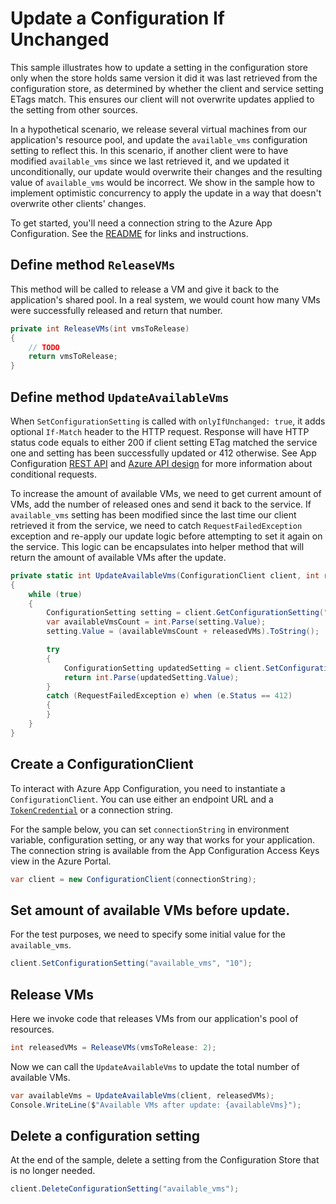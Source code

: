 # Update a Configuration If Unchanged

This sample illustrates how to update a setting in the configuration store only when the store holds same version it did it was last retrieved from the configuration store, as determined by whether the client and service setting ETags match. This ensures our client will not overwrite updates applied to the setting from other sources.

In a hypothetical scenario, we release several virtual machines from our application's resource pool, and update the `available_vms` configuration setting to reflect this. In this scenario, if another client were to have modified `available_vms` since we last retrieved it, and we updated it unconditionally, our update would overwrite their changes and the resulting value of `available_vms` would be incorrect. We show in the sample how to implement optimistic concurrency to apply the update in a way that doesn't overwrite other clients' changes.

To get started, you'll need a connection string to the Azure App Configuration. See the [README](../README.md) for links and instructions.

## Define method `ReleaseVMs`

This method will be called to release a VM and give it back to the application's shared pool. In a real system, we would count how many VMs were successfully released and return that number.

```C# Snippet:AzConfigSample6_ReleaseVMs
private int ReleaseVMs(int vmsToRelease)
{
    // TODO
    return vmsToRelease;
}
```

## Define method `UpdateAvailableVms`

When `SetConfigurationSetting` is called with `onlyIfUnchanged: true`, it adds optional `If-Match` header to the HTTP request. Response will have HTTP status code equals to either 200 if client setting ETag matched the service one and setting has been successfully updated or 412 otherwise. See App Configuration [REST API](https://github.com/Azure/AppConfiguration/blob/master/docs/REST/kv.md#set-key-conditionally) and [Azure API design](https://azure.github.io/azure-sdk/general_design.html#conditional-requests) for more information about conditional requests.

To increase the amount of available VMs, we need to get current amount of VMs, add the number of released ones and send it back to the service. If `available_vms` setting has been modified since the last time our client retrieved it from the service, we need to catch `RequestFailedException` exception and re-apply our update logic before attempting to set it again on the service. This logic can be encapsulates into helper method that will return the amount of available VMs after the update.

```C# Snippet:AzConfigSample6_UpdateAvailableVms
private static int UpdateAvailableVms(ConfigurationClient client, int releasedVMs)
{
    while (true)
    {
        ConfigurationSetting setting = client.GetConfigurationSetting("available_vms");
        var availableVmsCount = int.Parse(setting.Value);
        setting.Value = (availableVmsCount + releasedVMs).ToString();

        try
        {
            ConfigurationSetting updatedSetting = client.SetConfigurationSetting(setting, onlyIfUnchanged: true);
            return int.Parse(updatedSetting.Value);
        }
        catch (RequestFailedException e) when (e.Status == 412)
        {
        }
    }
}
```

## Create a ConfigurationClient

To interact with Azure App Configuration, you need to instantiate a `ConfigurationClient`. You can use either an endpoint URL and a [`TokenCredential`](../../../identity/Azure.Identity/README.md#credentials) or a connection string.
 
For the sample below, you can set `connectionString` in environment variable, configuration setting, or any way that works for your application. The connection string is available from the App Configuration Access Keys view in the Azure Portal.

```C# Snippet:AzConfigSample6_CreateConfigurationClient
var client = new ConfigurationClient(connectionString);
```

## Set amount of available VMs before update.

For the test purposes, we need to specify some initial value for the `available_vms`.

```C# Snippet:AzConfigSample6_SetInitialVMs
client.SetConfigurationSetting("available_vms", "10");
```

## Release VMs

Here we invoke code that releases VMs from our application's pool of resources. 

```C# Snippet:AzConfigSample6_CallReleaseVMs
int releasedVMs = ReleaseVMs(vmsToRelease: 2);
```

Now we can call the `UpdateAvailableVms` to update the total number of available VMs.

```C# Snippet:AzConfigSample6_CallUpdateAvailableVms
var availableVms = UpdateAvailableVms(client, releasedVMs);
Console.WriteLine($"Available VMs after update: {availableVms}");
```

## Delete a configuration setting

At the end of the sample, delete a setting from the Configuration Store that is no longer needed.

```C# Snippet:AzConfigSample6_DeleteConfigurationSetting
client.DeleteConfigurationSetting("available_vms");
```

